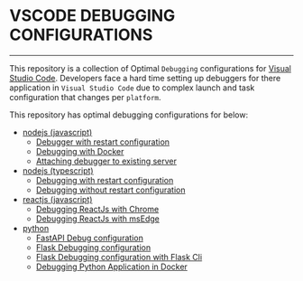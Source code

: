 # VSCODE DEBUGGING CONFIGURATIONS

---

This repository is a collection of Optimal `Debugging` configurations for [Visual Studio Code](https://code.visualstudio.com/). Developers face a hard time setting up debuggers for there application in `Visual Studio Code` due to complex launch and task configuration that changes per `platform`.

This repository has optimal debugging configurations for below:

- [nodejs (javascript)](nodejs_debug)
  - [Debugger with restart configuration](nodejs_debug/.vscode/launch.json#L6)
  - [Debugging with Docker](nodejs_debug/.vscode/launch.json#L20)
  - [Attaching debugger to existing server](nodejs_debug/.vscode/launch.json#L35)
- [nodejs (typescript)](nodets_debug)
  - [Debugging with restart configuration](nodets_debug/.vscode/launch.json#L7)
  - [Debugging without restart configuration](nodets_debug/.vscode/launch.json#L40)
- [reactjs (javascript)](react-debug)
  - [Debugging ReactJs with Chrome](react-debug/.vscode/launch.json#L6)
  - [Debugging ReactJs with msEdge](react-debug/.vscode/launch.json#L16)
- [python](python_demo)
  - [FastAPI Debug configuration](python_debug/.vscode/launch.json#L8)
  - [Flask Debugging configuration](python_debug/.vscode/launch.json#L21)
  - [Flask Debugging configuration with Flask Cli](python_debug/.vscode/launch.json#L31)
  - [Debugging Python Application in Docker](python_debug/.vscode/launch.json#L48)
